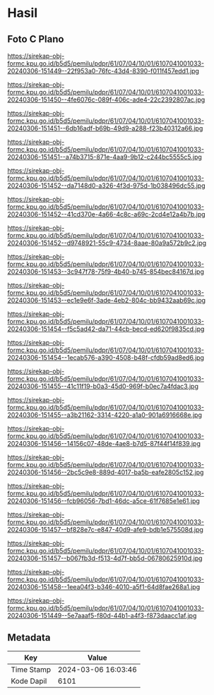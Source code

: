 # Hasil

## Foto C Plano

https://sirekap-obj-formc.kpu.go.id/b5d5/pemilu/pdpr/61/07/04/10/01/6107041001033-20240306-151449--22f953a0-76fc-43d4-8390-f011f457edd1.jpg

https://sirekap-obj-formc.kpu.go.id/b5d5/pemilu/pdpr/61/07/04/10/01/6107041001033-20240306-151450--4fe6076c-089f-406c-ade4-22c2392807ac.jpg

https://sirekap-obj-formc.kpu.go.id/b5d5/pemilu/pdpr/61/07/04/10/01/6107041001033-20240306-151451--6db16adf-b69b-49d9-a288-f23b40312a66.jpg

https://sirekap-obj-formc.kpu.go.id/b5d5/pemilu/pdpr/61/07/04/10/01/6107041001033-20240306-151451--a74b3715-871e-4aa9-9b12-c244bc5555c5.jpg

https://sirekap-obj-formc.kpu.go.id/b5d5/pemilu/pdpr/61/07/04/10/01/6107041001033-20240306-151452--da7148d0-a326-4f3d-975d-1b038496dc55.jpg

https://sirekap-obj-formc.kpu.go.id/b5d5/pemilu/pdpr/61/07/04/10/01/6107041001033-20240306-151452--41cd370e-4a66-4c8c-a69c-2cd4e12a4b7b.jpg

https://sirekap-obj-formc.kpu.go.id/b5d5/pemilu/pdpr/61/07/04/10/01/6107041001033-20240306-151452--d9748921-55c9-4734-8aae-80a9a572b9c2.jpg

https://sirekap-obj-formc.kpu.go.id/b5d5/pemilu/pdpr/61/07/04/10/01/6107041001033-20240306-151453--3c947f78-75f9-4b40-b745-854bec84167d.jpg

https://sirekap-obj-formc.kpu.go.id/b5d5/pemilu/pdpr/61/07/04/10/01/6107041001033-20240306-151453--ec1e9e6f-3ade-4eb2-804c-bb9432aab69c.jpg

https://sirekap-obj-formc.kpu.go.id/b5d5/pemilu/pdpr/61/07/04/10/01/6107041001033-20240306-151454--f5c5ad42-da71-44cb-becd-ed620f9835cd.jpg

https://sirekap-obj-formc.kpu.go.id/b5d5/pemilu/pdpr/61/07/04/10/01/6107041001033-20240306-151454--1ecab576-a390-4508-b48f-cfdb59ad8ed6.jpg

https://sirekap-obj-formc.kpu.go.id/b5d5/pemilu/pdpr/61/07/04/10/01/6107041001033-20240306-151455--41c11f19-b0a3-45d0-969f-b0ec7a4fdac3.jpg

https://sirekap-obj-formc.kpu.go.id/b5d5/pemilu/pdpr/61/07/04/10/01/6107041001033-20240306-151455--a3b21162-3314-4220-a1a0-901a6916668e.jpg

https://sirekap-obj-formc.kpu.go.id/b5d5/pemilu/pdpr/61/07/04/10/01/6107041001033-20240306-151456--14156c07-48de-4ae8-b7d5-87f44f14f839.jpg

https://sirekap-obj-formc.kpu.go.id/b5d5/pemilu/pdpr/61/07/04/10/01/6107041001033-20240306-151456--2bc5c9e8-889d-4017-ba5b-eafe2805c152.jpg

https://sirekap-obj-formc.kpu.go.id/b5d5/pemilu/pdpr/61/07/04/10/01/6107041001033-20240306-151456--fcb96056-7bd1-46dc-a5ce-61f7685e1e61.jpg

https://sirekap-obj-formc.kpu.go.id/b5d5/pemilu/pdpr/61/07/04/10/01/6107041001033-20240306-151457--bf828e7c-e847-40d9-afe9-bdb1e575508d.jpg

https://sirekap-obj-formc.kpu.go.id/b5d5/pemilu/pdpr/61/07/04/10/01/6107041001033-20240306-151457--b067fb3d-f513-4d7f-bb5d-06780625910d.jpg

https://sirekap-obj-formc.kpu.go.id/b5d5/pemilu/pdpr/61/07/04/10/01/6107041001033-20240306-151458--1eea04f3-b346-4010-a5f1-64d8fae268a1.jpg

https://sirekap-obj-formc.kpu.go.id/b5d5/pemilu/pdpr/61/07/04/10/01/6107041001033-20240306-151449--5e7aaaf5-f80d-44b1-a4f3-f873daacc1af.jpg


## Metadata

| Key        | Value               |
| ---------- | ------------------- |
| Time Stamp | 2024-03-06 16:03:46 |
| Kode Dapil | 6101                |



